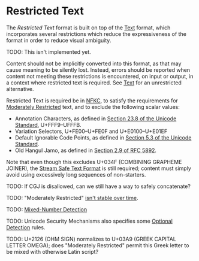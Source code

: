 # Restricted Text

The *Restricted Text* format is built on top of the [Text] format, which
incorporates several restrictions which reduce the expressiveness of the
format in order to reduce visual ambiguity.

TODO: This isn't implemented yet.

Content should not be implicitly converted into this format, as that may cause
meaning to be silently lost. Instead, errors should be reported when content
not meeting these restrictions is encountered, on input or output, in a context
where restricted text is required. See [Text] for an unrestricted alternative.

Restricted Text is required be in [NFKC], to satisfy the requirements
for [Moderately Restricted] text, and to exclude the following scalar values:
 - Annotation Characters, as defined in [Section 23.8 of the Unicode Standard],
   U+FFF9–UFFFB.
 - Variation Selectors, U+FE00–U+FE0F and U+E0100–U+E01EF
 - Default Ignorable Code Points, as defined in
   [Section 5.3 of the Unicode Standard].
 - Old Hangul Jamo, as defined in [Section 2.9 of RFC 5892].

Note that even though this excludes U+034F (COMBINING GRAPHEME JOINER), the
[Stream Safe Text Format] is still required; content must simply avoid using
excessively long sequences of non-starters.

TODO: If CGJ is disallowed, can we still have a way to safely concatenate?

TODO: "Moderately Restricted" [isn't stable over time](https://www.unicode.org/reports/tr39/#Migration).

TODO: [Mixed-Number Detection]

TODO: Unicode Security Mechanisms also specifies some [Optional Detection] rules.

TODO: U+2126 (OHM SIGN) normalizes to U+03A9 (GREEK CAPITAL LETTER OMEGA);
does "Moderately Restricted" permit this Greek letter to be mixed with
otherwise Latin script?

[NFKC]: https://unicode.org/reports/tr15/#Norm_Forms
[Moderately Restricted]: https://www.unicode.org/reports/tr39/#Restriction_Level_Detection
[Stream Safe Text Format]: https://unicode.org/reports/tr15/#Stream_Safe_Text_Format
[Section 2.9 of RFC 5892]: https://tools.ietf.org/html/rfc5892#section-2.9
[Section 5.3 of the Unicode Standard]: https://www.unicode.org/versions/Unicode13.0.0/ch05.pdf#G7730
[Section 23.8 of the Unicode Standard]: https://www.unicode.org/versions/Unicode13.0.0/ch23.pdf#G19635
[Text]: text.md
[Mixed-Number Detection]: https://www.unicode.org/reports/tr39/#Mixed_Number_Detection
[Optional Detection]: https://www.unicode.org/reports/tr39/#Optional_Detection
